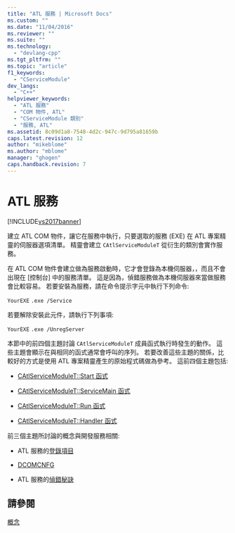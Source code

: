 ```yaml
---
title: "ATL 服務 | Microsoft Docs"
ms.custom: ""
ms.date: "11/04/2016"
ms.reviewer: ""
ms.suite: ""
ms.technology: 
  - "devlang-cpp"
ms.tgt_pltfrm: ""
ms.topic: "article"
f1_keywords: 
  - "CServiceModule"
dev_langs: 
  - "C++"
helpviewer_keywords: 
  - "ATL 服務"
  - "COM 物件, ATL"
  - "CServiceModule 類別"
  - "服務, ATL"
ms.assetid: 8c09d1a8-7548-4d2c-947c-9d795a81659b
caps.latest.revision: 12
author: "mikeblome"
ms.author: "mblome"
manager: "ghogen"
caps.handback.revision: 7
---
```

# ATL 服務
[!INCLUDE[vs2017banner](../assembler/inline/includes/vs2017banner.md)]

建立 ATL COM 物件，讓它在服務中執行，只要選取的服務 \(EXE\) 在 ATL 專案精靈的伺服器選項清單。  精靈會建立 `CAtlServiceModuleT` 從衍生的類別會實作服務。  
  
 在 ATL COM 物件會建立做為服務啟動時，它才會登錄為本機伺服器，，而且不會出現在 \[控制台\] 中的服務清單。  這是因為，偵錯服務做為本機伺服器來當做服務會比較容易。  若要安裝為服務，請在命令提示字元中執行下列命令:  
  
 `YourEXE` `.exe /Service`  
  
 若要解除安裝此元件，請執行下列事項:  
  
 `YourEXE` `.exe /UnregServer`  
  
 本節中的前四個主題討論 `CAtlServiceModuleT` 成員函式執行時發生的動作。  這些主題會顯示在與相同的函式通常會呼叫的序列。  若要改善這些主題的關係，比較好的方式是使用 ATL 專案精靈產生的原始程式碼做為參考。  這前四個主題包括:  
  
-   [CAtlServiceModuleT::Start 函式](../atl/catlservicemodulet-start-function.md)  
  
-   [CAtlServiceModuleT::ServiceMain 函式](../atl/catlservicemodulet-servicemain-function.md)  
  
-   [CAtlServiceModuleT::Run 函式](../atl/catlservicemodulet-run-function.md)  
  
-   [CAtlServiceModuleT::Handler 函式](../atl/catlservicemodulet-handler-function.md)  
  
 前三個主題所討論的概念與開發服務相關:  
  
-   ATL 服務的[登錄項目](../atl/registry-entries.md)  
  
-   [DCOMCNFG](../atl/dcomcnfg.md)  
  
-   ATL 服務的[偵錯秘訣](../atl/debugging-tips.md)  
  
## 請參閱  
 [概念](../atl/active-template-library-atl-concepts.md)
